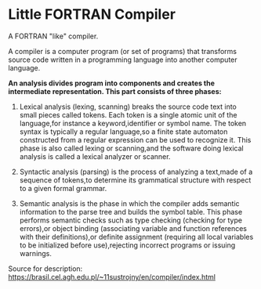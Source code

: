 # Little FORTRAN Compiler
 A FORTRAN "like" compiler.

A compiler is a computer program (or set of programs) that transforms source code written in a programming language into another computer language.

**An analysis divides program into components and creates the intermediate representation. This part consists of three phases:**

1. Lexical analysis (lexing, scanning) breaks the source code text into small pieces called tokens. Each token is a single atomic unit of the language,for instance a keyword,identifier or symbol name. The token syntax is typically a regular language,so a finite state automaton constructed from a regular expression can be used to recognize it. This phase is also called lexing or scanning,and the software doing lexical analysis is called a lexical analyzer or scanner.

2. Syntactic analysis (parsing) is the process of analyzing a text,made of a sequence of tokens,to determine its grammatical structure with respect to a given formal grammar.

3. Semantic analysis is the phase in which the compiler adds semantic information to the parse tree and builds the symbol table. This phase performs semantic checks such as type checking (checking for type errors),or object binding (associating variable and function references with their definitions),or definite assignment (requiring all local variables to be initialized before use),rejecting incorrect programs or issuing warnings.


Source for description: https://brasil.cel.agh.edu.pl/~11sustrojny/en/compiler/index.html
